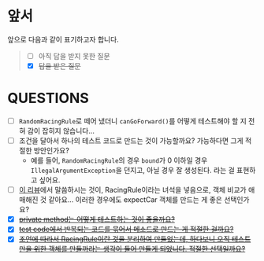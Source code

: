 # 앞서

앞으로 다음과 같이 표기하고자 합니다.

> - [ ] 아직 답을 받지 못한 질문
> - [x] ~~답을 받은 질문~~

# QUESTIONS

- [ ] `RandomRacingRule`로 떼어 냈더니 `canGoForward()`를 어떻게 테스트해야 할 지 전혀 감이 잡히지 않습니다...
- [ ] 조건을 달아서 하나의 테스트 코드로 만드는 것이 가능할까요? 가능하다면 그게 적절한 방안인가요?
  - 예를 들어, `RandomRacingRule`의 경우 `bound`가 0 이하일 경우 `IllegalArgumentException`을 던지고, 아닐 경우 잘 생성된다. 라는 걸 표현하고 싶어요.
- [ ] [이 리뷰](https://github.com/next-step/java-racingcar/pull/950#discussion_r433089480)에서 말씀하시는 것이, RacingRule이라는 녀석을 넣음으로, 객체 비교가 애매해진 것 같아요... 이러한 경우에도 expectCar 객체를 만드는 게 좋은 선택인가요?
- [x] [~~private method는 어떻게 테스트하는 것이 좋을까요?~~](https://github.com/next-step/java-racingcar/pull/950#discussion_r433089075)
- [x] [~~test code에서 반복되는 코드를 묶어서 메소드로 만드는 게 적절한 걸까요?~~](https://github.com/next-step/java-racingcar/pull/950#discussion_r433089085)
- [x] [~~조언에 따라서 RacingRule이란 것을 분리하여 만들었는데, 하다보니 오직 테스트만을 위한 객체를 만들까라는 생각이 들어 만들게 되었니다. 적절한 선택일까요?~~](https://github.com/next-step/java-racingcar/pull/950#discussion_r435044446)
